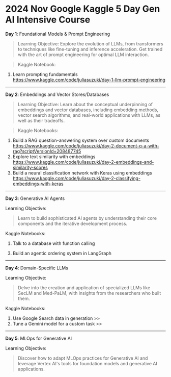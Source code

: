 # 2024 Nov Google Kaggle 5 Day Gen AI Intensive Course

**Day 1**: Foundational Models & Prompt Engineering 

> Learning Objective:
Explore the evolution of LLMs, from transformers to techniques like fine-tuning and inference acceleration. Get trained with the art of prompt engineering for optimal LLM interaction.

> Kaggle Notebook:
1. Learn prompting fundamentals
https://www.kaggle.com/code/juliasuzuki/day-1-llm-prompt-engineering

-----

**Day 2**: Embeddings and Vector Stores/Databases 

> Learning Objective:
Learn about the conceptual underpinning of embeddings and vector databases, including embedding methods, vector search algorithms, and real-world applications with LLMs, as well as their tradeoffs.

> Kaggle Notebooks:
1.	Build a RAG question-answering system over custom documents
https://www.kaggle.com/code/juliasuzuki/day-2-document-q-a-with-rag?scriptVersionId=208487745
3.	Explore text similarity with embeddings
https://www.kaggle.com/code/juliasuzuki/day-2-embeddings-and-similarity-scores 
4.	Build a neural classification network with Keras using embeddings
https://www.kaggle.com/code/juliasuzuki/day-2-classifying-embeddings-with-keras

-----

**Day 3**: Generative AI Agents 

Learning Objective:
> Learn to build sophisticated AI agents by understanding their core components and the iterative development process.

Kaggle Notebooks:
1.	 Talk to a database with function calling
>  
3.	 Build an agentic ordering system in LangGraph
> 

-----

**Day 4**: Domain-Specific LLMs 

Learning Objective:
> Delve into the creation and application of specialized LLMs like SecLM and Med-PaLM, with insights from the researchers who built them.

Kaggle Notebooks:
1.	 Use Google Search data in generation >> 
2.	Tune a Gemini model for a custom task >> 

-----

**Day 5**: MLOps for Generative AI 

Learning Objective:
> Discover how to adapt MLOps practices for Generative AI and leverage Vertex AI's tools for foundation models and generative AI applications.
